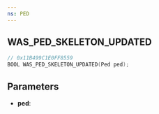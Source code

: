 ```yaml
---
ns: PED
---
```

## WAS_PED_SKELETON_UPDATED

```c
// 0x11B499C1E0FF8559
BOOL WAS_PED_SKELETON_UPDATED(Ped ped);
```

## Parameters
* **ped**:
